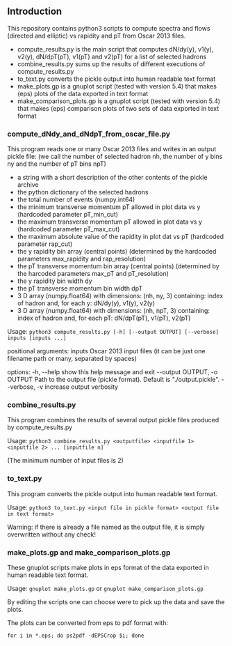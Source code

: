 ## Introduction
This repository contains python3 scripts to compute spectra and flows (directed and elliptic) vs rapidity and pT from Oscar 2013 files.

- compute_results.py is the main script that computes dN/dy(y), v1(y), v2(y), dN/dpT(pT), v1(pT) and v2(pT) for a list of selected hadrons
- combine_results.py sums up the results of different executions of compute_results.py
- to_text.py converts the pickle output into human readable text format
- make_plots.gp is a gnuplot script (tested with version 5.4) that makes (eps) plots of the data exported in text format
- make_comparison_plots.gp is a gnuplot script (tested with version 5.4) that makes (eps) comparison plots of two sets of data exported in text format

### compute_dNdy_and_dNdpT_from_oscar_file.py

This program reads one or many Oscar 2013 files and writes in an output pickle file:
(we call the number of selected hadron nh, the number of y bins ny and the number of pT bins npT)

- a string with a short description of the other contents of the pickle archive
- the python dictionary of the selected hadrons
- the total number of events (numpy.int64)
- the minimum transverse momentum pT allowed in plot data vs y (hardcoded parameter pT_min_cut)
- the maximum transverse momentum pT allowed in plot data vs y (hardcoded parameter pT_max_cut)
- the maximum absolute value of the rapidity in plot dat vs pT (hardcoded parameter rap_cut)
- the y rapidity bin array (central points) (determined by the hardcoded parameters max_rapidity and rap_resolution)
- the pT transverse momentum bin array (central points) (determined by the harcoded parameters max_pT and pT_resolution)
- the y rapidity bin width dy
- the pT transverse momentum bin width dpT
- 3 D array (numpy.float64) with dimensions: (nh, ny, 3) containing: index of hadron and, for each y: dN/dy(y), v1(y), v2(y)
- 3 D array (numpy.float64) with dimensions: (nh, npT, 3) containing: index of hadron and, for each pT: dN/dpT(pT), v1(pT), v2(pT)

Usage: `python3 compute_results.py [-h] [--output OUTPUT] [--verbose] inputs [inputs ...]`

positional arguments:
  inputs                Oscar 2013 input files (it can be just one filename path or many, separated by spaces)

options:
  -h, --help            show this help message and exit
  --output OUTPUT, -o OUTPUT
                        Path to the output file (pickle format). Default is "./output.pickle".
  --verbose, -v         increase output verbosity

### combine_results.py

This program combines the results of several output pickle files produced by compute_results.py

Usage: `python3 combine_results.py <outputfile> <inputfile 1> <inputfile 2> ... [inputfile n]`

(The minimum number of input files is 2)

### to_text.py

This program converts the pickle output into human readable text format.

Usage: `python3 to_text.py <input file in pickle format> <output file in text format>`

Warning: if there is already a file named as the output file, it is simply overwritten without any check!

### make_plots.gp and make_comparison_plots.gp

These gnuplot scripts make plots in eps format of the data exported in human readable text format.

Usage: `gnuplot make_plots.gp` or `gnuplot make_comparison_plots.gp`

By editing the scripts one can choose were to pick up the data and save the plots.

The plots can be converted from eps to pdf format with:

`for i in *.eps; do ps2pdf -dEPSCrop $i; done`
